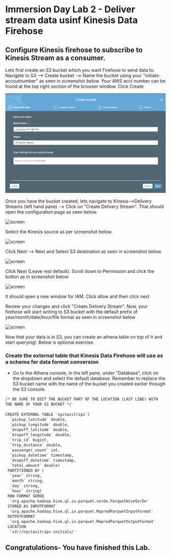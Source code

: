 # Immersion Day Lab 2 - Deliver stream data usinf Kinesis Data Firehose

## Configure Kinesis firehose to subscribe to Kinesis Stream as a consumer.

Lets first create an S3 bucket which you want Firehose to send data to. 
Navigate to S3 --> Create bucket --> Name the bucket using your "initials-accoutnumber" as seen in screenshot below. Your AWS acct number can be found at the top right section of the browser window. Click Create

![screen](imgfire/Picture1.png)

Once you have the bucket created, lets navigate to Kinesis-->Delivery Streams (left hand pane) --> Click on "Create Delivery Stream". That should open the configuration page as seen below. 

![screen](ima/Picture2.png)

Select the Kinesis source as per screenshot below.

![screen](ima/Picture3.png)

Click Next --> Next and Select S3 destination as seen in screenshot below.

![screen](ima/Picture4.png)

Click Next (Leave rest default). Scroll down to Permission and click the button as in screenshot below 

![screen](ima/Picture5.png)

It should open a new window for IAM. Click allow and then click next

Review your changes and click "Create Delivery Stream". Now, your firehose will start writing to S3 bucket with the default prefix of year/month/date/hour/file format as seen in screenshot below

![screen](ima/Picture6.png)

Now that your data is in S3, you can create an athena table on top of it and start querying!. Below is optional exercise.


### Create the external table that Kinesis Data Firehose will use as a schema for data format conversion

* Go to the Athena console, in the left pane, under "Database", click on the dropdown and select the default database. Remember to replace the S3 bucket name with the name of the bucket you created earlier through the S3 console.

```
/* BE SURE TO EDIT THE BUCKET PART OF THE LOCATION (LAST LINE) WITH THE NAME OF YOUR S3 BUCKET */

CREATE EXTERNAL TABLE `nyctaxitrips`(
  `pickup_latitude` double, 
  `pickup_longitude` double, 
  `dropoff_latitude` double, 
  `dropoff_longitude` double, 
  `trip_id` bigint, 
  `trip_distance` double, 
  `passenger_count` int, 
  `pickup_datetime` timestamp, 
  `dropoff_datetime` timestamp, 
  `total_amount` double)
 PARTITIONED BY ( 
  `year` string, 
  `month` string, 
  `day` string, 
  `hour` string)
 ROW FORMAT SERDE 
  'org.apache.hadoop.hive.ql.io.parquet.serde.ParquetHiveSerDe' 
 STORED AS INPUTFORMAT 
  'org.apache.hadoop.hive.ql.io.parquet.MapredParquetInputFormat' 
 OUTPUTFORMAT 
  'org.apache.hadoop.hive.ql.io.parquet.MapredParquetOutputFormat'
 LOCATION
  's3://nyctaxitrips-initials/'

```

## Congratulations- You have finished this Lab.


